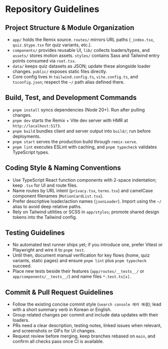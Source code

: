 # Repository Guidelines

## Project Structure & Module Organization
- `app/` holds the Remix source. `routes/` mirrors URL paths (`_index.tsx`, `quiz.$type.tsx` for quiz variants, etc.).
- `components/` provides reusable UI, `lib/` collects loaders/types, and `assets/` stores motion assets. `styles/` contains Sass and Tailwind entry points consumed via `root.tsx`.
- `data/` keeps quiz datasets as JSON; update these alongside loader changes. `public/` exposes static files directly.
- Core config lives in `tailwind.config.ts`, `vite.config.ts`, and `tsconfig.json`; respect the `~/` path alias defined there.

## Build, Test, and Development Commands
- `pnpm install` syncs dependencies (Node 20+). Run after pulling changes.
- `pnpm dev` starts the Remix + Vite dev server with HMR at `http://localhost:5173`.
- `pnpm build` bundles client and server output into `build/`; run before deployments.
- `pnpm start` serves the production build through `remix-serve`.
- `pnpm lint` executes ESLint with caching, and `pnpm typecheck` validates TypeScript types.

## Coding Style & Naming Conventions
- Use TypeScript React function components with 2-space indentation; keep `.tsx` for UI and route files.
- Name routes by URL intent (`privacy.tsx`, `terms.tsx`) and camelCase component filenames (`MotionCardList.tsx`).
- Prefer descriptive loader/action names (`jsonLoader`). Import using the `~/` alias to avoid deep relative paths.
- Rely on Tailwind utilities or SCSS in `app/styles`; promote shared design tokens into the Tailwind config.

## Testing Guidelines
- No automated test runner ships yet; if you introduce one, prefer Vitest or Playwright and wire it to `pnpm test`.
- Until then, document manual verification for key flows (home, quiz variants, static pages) and ensure `pnpm lint` plus `pnpm typecheck` succeed.
- Place new tests beside their features (`app/routes/__tests__/` or `app/components/__tests__/`) and name files `*.test.ts[x]`.

## Commit & Pull Request Guidelines
- Follow the existing concise commit style (`search console 에러 해결`); lead with a short summary verb in Korean or English.
- Group related changes per commit and include data updates with their loaders.
- PRs need a clear description, testing notes, linked issues when relevant, and screenshots or GIFs for UI changes.
- Request review before merging, keep branches rebased on `main`, and confirm all checks pass once CI is available.
